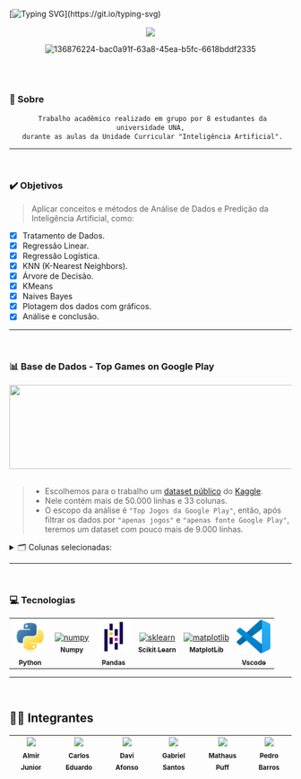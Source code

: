 [![Typing SVG](https://readme-typing-svg.herokuapp.com/?color=A2B5CD&size=25&center=true&vCenter=true&width=1000&lines=print("Trabalho-IA-UNA");print("Inteligência+Artificial");print("Análise+de+Dados"))](https://git.io/typing-svg)

<div align="center">
   <img align="center" width="55%" src= "https://user-images.githubusercontent.com/94051879/194399251-72469c60-61c4-4db6-bcff-7a01f1041428.gif">

![136876224-bac0a91f-63a8-45ea-b5fc-6618bddf2335](https://user-images.githubusercontent.com/94051879/194400886-f9f8b0ca-e4fc-44a5-829a-10cb25082eda.gif)
</div>

<br>
<br>


### :open_book: Sobre 

<div align="center">

 ```
  Trabalho acadêmico realizado em grupo por 8 estudantes da universidade UNA,
  durante as aulas da Unidade Curricular "Inteligência Artificial".
 ```
</div>

---

<br>

### ✔️ Objetivos
> Aplicar conceitos e métodos de Análise de Dados e Predição da Inteligência Artificial, como:

- [x] Tratamento de Dados.
- [x] Regressão Linear.
- [x] Regressão Logística.
- [x] KNN (K-Nearest Neighbors).
- [x] Árvore de Decisão.
- [X] KMeans
- [X] Naives Bayes
- [x] Plotagem dos dados com gráficos.
- [x] Análise e conclusão.

---

<br>

### 📊 Base de Dados - Top Games on Google Play

<div align="center">
   <img align="center"  width="750" height="150" heingth src= "https://user-images.githubusercontent.com/85514585/206224125-186aa8b9-a266-4a92-88ca-5ddb17b62e50.jpg">
</div>

<br>

> * Escolhemos para o trabalho um [dataset público](https://www.kaggle.com/datasets/kboghe/android-apps-metadata?select=Android+apps+csv.csv) do [Kaggle](https://www.kaggle.com/).  
> * Nele contém mais de 50.000 linhas e 33 colunas.  
> * O escopo da análise é `"Top Jogos da Google Play"`, então, após filtrar os dados por `"apenas jogos"` e `"apenas fonte Google Play"`, teremos um dataset com pouco mais de 9.000 linhas.  
<details>
    <summary> 🗂️ Colunas selecionadas:</summary>
<ul>

<details>
    <summary>1- Fancy Name</summary>

> Nome de apresentação do jogo.
</details>
<details>
    <summary>2- Category</summary>

> Categoria em que se enquadra.
</details>
<details>
    <summary>3- Company</summary>

> Nome da empresa desenvolvedora.
</details>
<details>
    <summary>4- Purchases</summary>

> Se há vendas dentro do jogo ou não (microtransações).
</details>
<details>
    <summary>5- Ads</summary>

> Se o jogo contém anúncios ou não.
</details>
<details>
    <summary>6- Age Rating</summary>

> Idade mínima recomendada.
</details>
<details>
    <summary>7- Downloads</summary>

> Marca de downloads alcançada.  
> (1/5/10/50/100/500/1.000/5.000 ... 1.000.000.000).
</details>
<details>
    <summary>8- Users Interact</summary>

> Se há interação entre usuários (multiplayer/rede social).
</details>
<details>
    <summary>9- Price</summary>

> Preço do jogo (se for pago).
</details>
<details>
    <summary>10- Rating</summary>

> Média de avaliação (0-5).
</details>
<details>
    <summary>11- Number Reviews</summary>

> Total de avaliações.
</details>
<details>
    <summary>12- Five</summary>

> Proporção relativa de avaliações com 5 estrelas.
</details>
<details>
    <summary>13- Four</summary>

> Proporção relativa de avaliações com 4 estrelas.
</details>
<details>
    <summary>14- Three</summary>

> Proporção relativa de avaliações com 3 estrelas.
</details>
<details>
    <summary>15- Two</summary>

> Proporção relativa de avaliações com 2 estrelas.
</details>
<details>
    <summary>16- One</summary>

> Proporção relativa de avaliações com 1 estrelas.
</details>

</details>

---

<br>

### 💻 Tecnologias 


<table>
  <tr>
    <td align="center">
      <a href="#">
        <img align="rigth" alt="python" height="60" width="60" src="https://raw.githubusercontent.com/devicons/devicon/master/icons/python/python-original.svg"><br>
        <sub>
          <b>Python</b>
        </sub>
      </a>
    </td>
    <td align="center">
      <a href="#">
        <img align="rigth" alt="numpy" height="60" width="60" src="https://cdn.worldvectorlogo.com/logos/numpy-1.svg"><br>
        <sub>
          <b>Numpy</b>
        </sub>
      </a>
    </td>
    <td align="center">
      <a href="#">
        <img align="rigth" alt="pandas" height="60" width="60" src="https://raw.githubusercontent.com/devicons/devicon/master/icons/pandas/pandas-original.svg"><br>
        <sub>
          <b>Pandas</b>
        </sub>
      </a>
    </td>
    <td align="center">
      <a href="#">
        <img align="rigth" alt="sklearn" height="60" width="60" src="https://upload.wikimedia.org/wikipedia/commons/thumb/0/05/Scikit_learn_logo_small.svg/1280px-Scikit_learn_logo_small.svg.png"><br>
        <sub>
          <b>Scikit Learn</b>
        </sub>
      </a>
    </td>
    <td align="center">
      <a href="#">
        <img align="rigth" alt="matplotlib" height="60" width="60" src="https://upload.wikimedia.org/wikipedia/commons/thumb/8/84/Matplotlib_icon.svg/2048px-Matplotlib_icon.svg.png"><br>
        <sub>
          <b>MatplotLib</b>
        </sub>
      </a>
    </td>
        <td align="center">
      <a href="#">
         <img align="rigth" alt="vscode" height="60" width="60" src="https://raw.githubusercontent.com/devicons/devicon/master/icons/vscode/vscode-original.svg">
<br>
        <sub>
          <b>Vscode</b>
        </sub>
      </a>
    </td>
  </tr>
</table>

---


<br>

## :man_student: Integrantes

| [<img src="https://avatars.githubusercontent.com/u/72845631?v=4" width=115><br><sub>Almir Junior</sub>](https://github.com/AlmirJNR) |  [<img src="https://avatars.githubusercontent.com/u/40840964?v=4" width=115><br><sub>Carlos Eduardo</sub>](https://github.com/caduuh) |  [<img src="https://avatars.githubusercontent.com/u/89953265?v=4" width=115><br><sub>Davi Afonso</sub>](https://github.com/DaviAfonso88) |  [<img src="https://avatars.githubusercontent.com/u/85748917?v=4" width=115><br><sub>Gabriel Santos</sub>](https://github.com/gabrielrabelomachadosantos) |  [<img src="https://avatars.githubusercontent.com/u/90942975?v=4" width=115><br><sub>Mathaus Puff</sub>](https://github.com/mathauspuffdesouza) |  [<img src="https://avatars.githubusercontent.com/u/85514585?v=4" width=115><br><sub>Pedro Barros</sub>](https://github.com/Pedro-Barros77)
| :---: | :---: | :---: | :---: | :---: | :--: |




